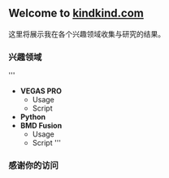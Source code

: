 ## Welcome to [kindkind.com](http://kindkind.com)

这里将展示我在各个兴趣领域收集与研究的结果。


### 兴趣领域

'''
- **VEGAS PRO**
    - Usage
    - Script
- **Python**
- **BMD Fusion**
    - Usage
    - Script
'''

### 感谢你的访问
